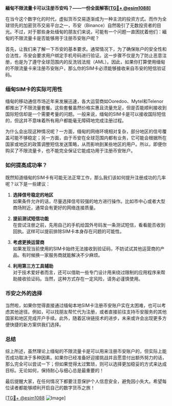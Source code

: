 **緬甸不限流量卡可以注册币安吗？——一份全面解答[[TG💪+ @esim1088](https://t.me/s/esim1088)]**

在当今这个数字化的时代，虚拟货币交易逐渐成为一种主流的投资方式。而作为全球领先的加密货币交易平台之一，币安（Binance）自然吸引了无数投资者的目光。不过，对于那些身处缅甸的朋友们来说，可能有一个问题一直困扰着他们：緬甸的不限流量卡是否能够用于注册币安账户呢？

首先，让我们来了解一下币安的基本要求。通常情况下，为了确保账户的安全性和合法性，币安会要求用户绑定手机号码进行验证。这一步骤不仅是为了防止恶意注册，也是为了遵守全球范围内的反洗钱法规（AML）。因此，如果你打算使用缅甸的不限流量卡来注册币安账户，那么你的SIM卡必须能够接收来自币安的短信验证码。

### 缅甸SIM卡的实际可用性

缅甸的移动通信市场近年来发展迅速，各大运营商如Ooredoo、Mytel和Telenor都推出了不限流量套餐。这些套餐虽然价格实惠且流量充足，但是否能顺利接收到国际短信却是一个需要考量的问题。一般来说，缅甸的SIM卡是可以接收国际短信的，但这并不意味着所有用户都能毫无障碍地完成注册过程。

为什么会出现这种情况呢？一方面，缅甸的网络环境相对复杂，部分地区的信号覆盖可能不够稳定；另一方面，由于币安在全球范围内都有业务，它可能会根据所在国家或地区的政策调整短信发送策略，从而影响到某些地区的用户。所以，即便你购买了不限流量卡，也不能完全保证它能成功用于注册币安账户。

### 如何提高成功率？

既然知道缅甸的SIM卡有可能无法正常工作，那么我们该如何提升注册成功的几率呢？以下是一些建议：

1. **选择信号稳定的地区**  
   如果条件允许的话，尽量选择信号较强的地方进行操作。比如市中心或者大型商场附近，通常会有更好的网络连接质量。

2. **提前测试短信功能**  
   在尝试注册之前，先用自己的手机给国外号码发一条测试短信，看看能否收到回执。这样可以提前排除SIM卡本身存在问题的可能性。

3. **考虑更换运营商**  
   如果发现当前使用的SIM卡始终无法接收到验证码，不妨试试其他运营商的产品。有时候换一家服务商就能解决不少麻烦。

4. **利用第三方工具辅助**  
   对于技术爱好者而言，还可以借助一些专门设计用来绕过限制的应用程序来帮助接收验证码。当然，这种方式存在一定风险，请务必谨慎使用。

### 币安之外的选择

当然啦，如果你觉得直接通过缅甸本地SIM卡注册币安账户实在太困难，也可以考虑其他途径。例如，可以找朋友帮忙代为注册，或者直接前往支持币安服务的其他国家和地区完成开户手续。此外，随着区块链技术的进步，未来或许会出现更多方便快捷的新方案供我们选择。

### 总结

综上所述，虽然理论上缅甸的不限流量卡是可以用来注册币安账户的，但实际上能否成功取决于多种因素。如果你已经准备好迎接挑战并且愿意付出额外努力的话，那么完全可以尝试一下；但如果觉得太过繁琐，则可以选择更加稳妥的方式来达成目标。无论如何，保持耐心与细心总是最重要的！

最后提醒大家，在任何情况下都要注意保护个人信息安全，避免因小失大。希望每位读者都能够顺利开启自己的数字货币之旅！

[[TG💪+ @esim1088](https://t.me/s/esim1088) ![Image](https://i.postimg.cc/4NQfJmqS/Snipaste-2025-05-13-00-14-12.png)]
